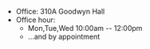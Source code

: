 - Office: 310A Goodwyn Hall
- Office hour:
    * Mon,Tue,Wed 10:00am -- 12:00pm
    * ...and by appointment
